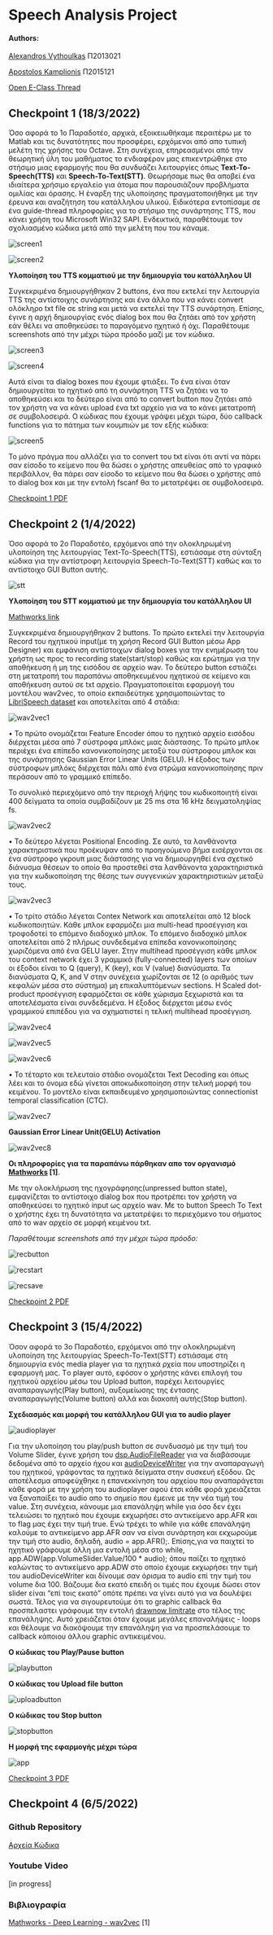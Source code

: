 # Speech Analysis Project

#### Authors: 
[Alexandros Vythoulkas](https://github.com/AlexandrosV20) Π2013021

[Apostolos Kamplionis](https://github.com/apostoloskp) Π2015121

[Open E-Class Thread](https://opencourses.ionio.gr/modules/forum/viewtopic.php?course=DDI119&topic=2169&forum=3246)

## Checkpoint 1 (18/3/2022)
Όσο αφορά το 1ο Παραδοτέο, αρχικά, εξοικειωθήκαμε περαιτέρω με το Matlab και τις δυνατότητες που προσφέρει, ερχόμενοι από απο τυπική μελέτη της χρήσης του Octave.
Στη συνέχεια, επηρεασμένοι από την θεωρητική ύλη του μαθήματος το ενδιαφέρον μας επικεντρώθηκε στο στήσιμο μιας εφαρμογής που θα συνδυάζει λειτουργίες όπως
**Text-To-Speech(TTS)** και **Speech-To-Text(STT)**. Θεωρήσαμε πως θα αποβεί ένα ιδιαίτερα χρήσιμο εργαλείο για άτομα που παρουσιάζουν προβλήματα ομιλίας και όρασης.
Η έναρξη της υλοποίησης πραγματοποιήθηκε με την έρευνα και αναζήτηση του κατάλληλου υλικού. Ειδικότερα εντοπίσαμε σε ένα guide-thread πληροφορίες για το στήσιμο της
συνάρτησης TTS, που κάνει χρήση του Microsoft Win32 SAPI. Ενδεικτικά, παραθέτουμε τον σχολιασμένο κώδικα μετά από την μελέτη που του κάναμε.

![screen1](https://github.com/speechanalysis/speechanalysis/blob/main/screenshots/screen1.png)

![screen2](https://github.com/speechanalysis/speechanalysis/blob/main/screenshots/screen2.png)

**Υλοποίηση του TTS κομματιού με την δημιουργία του κατάλληλου UI**

Συγκεκριμένα δημιουργήθηκαν 2 buttons, ένα που εκτελεί την λειτουργία TTS της αντίστοιχης συνάρτησης και ένα άλλο που να κάνει convert ολόκληρο txt file σε string και
μετά να εκτελεί την TTS συνάρτηση. Επίσης, έγινε η αρχή δημιουργίας ενός dialog box που θα ζητάει από τον χρήστη εάν θέλει να αποθηκεύσει το παραγόμενο ηχητικό ή όχι.
Παραθέτουμε screenshots από την μέχρι τώρα πρόοδο μαζί με τον κώδικα.

![screen3](https://github.com/speechanalysis/speechanalysis/blob/main/screenshots/screen3.png)

![screen4](https://github.com/speechanalysis/speechanalysis/blob/main/screenshots/screen4.png)

Αυτά είναι τα dialog boxes που έχουμε φτιάξει. Το ένα είναι όταν δημιουργείται το ηχητικό από τη συνάρτηση TTS να ζητάει να το αποθηκεύσει και το δεύτερο είναι από το 
convert button που ζητάει από τον χρήστη να να κάνει upload ένα txt αρχείο για να το κάνει μετατροπή σε συμβολοσειρά.
O κώδικας που έχουμε γράψει μέχρι τώρα, δύο callback functions για το πάτημα των κουμπιών με τον εξής κώδικα:

![screen5](https://github.com/speechanalysis/speechanalysis/blob/main/screenshots/screen5.png)

Το μόνο πράγμα που αλλάζει για το convert του txt είναι ότι αντί να πάρει σαν είσοδο το κείμενο που θα δώσει ο χρήστης απευθείας από το γραφικό περιβάλλον, θα πάρει 
σαν είσοδο το κείμενο που θα δώσει ο χρήστης από το dialog box και με την εντολή fscanf θα το μετατρέψει σε συμβολοσειρά.

[Checkpoint 1 PDF](https://github.com/speechanalysis/speechanalysis/blob/main/screenshots/%CE%A0%CE%91%CE%A1%CE%91%CE%94%CE%9F%CE%A4%CE%95%CE%9F%201.pdf)

## Checkpoint 2 (1/4/2022)
Όσο αφορά το 2ο Παραδοτέο, ερχόμενοι από την ολοκληρωμένη υλοποίηση της λειτουργίας Text-To-Speech(TTS), εστιάσαμε στη σύνταξη κώδικα για την αντίστροφη λειτουργία
Speech-To-Text(STT) καθώς και το αντίστοιχο GUI Button αυτής.

![stt](https://github.com/speechanalysis/speechanalysis/blob/main/screenshots/stt.png)



**Υλοποίηση του STT κομματιού με την δημιουργία του κατάλληλου UI**

[Mathworks link](https://uk.mathworks.com/matlabcentral/fileexchange/103525-wav2vec-2-0)

Συγκεκριμένα δημιουργήθηκαν 2 buttons. Το πρώτο εκτελεί την λειτουργία Record του
ηχητικού input(με τη χρήση Record GUI Button μέσω App Designer) και εμφάνιση
αντίστοιχων dialog boxes για την ενημέρωση του χρήστη ως προς το recording
state(start/stop) καθώς και ερώτημα για την αποθήκευση ή μη της εισόδου σε αρχείο wav.
Το δεύτερο button εστιάζει στη μετατροπή του παραπάνω αποθηκευμένου ηχητικού σε
κείμενο και αποθήκευση αυτού σε txt αρχείο. Πραγματοποιείται εφαρμογή του μοντέλου
wav2vec, το οποίο εκπαιδεύτηκε χρησιμοποιώντας το [LibriSpeech dataset](https://paperswithcode.com/dataset/librispeech) και αποτελείται
από 4 στάδια:

![wav2vec1](https://github.com/speechanalysis/speechanalysis/blob/main/screenshots/wav2vec1.png)

• Το πρώτο ονομάζεται Feature Encoder όπου το ηχητικό αρχείο εισόδου διέρχεται
  μέσα από 7 σύστροφα μπλόκς μιας διάστασης. Το πρώτο μπλοκ περιέχει ένα
  επίπεδο κανονικοποίησης μεταξύ του σύστροφου μπλοκ και της συνάρτησης
  Gaussian Error Linear Units (GELU). Η έξοδος των σύστροφων μπλόκς διέρχεται
  πάλι από ένα στρώμα κανονικοποίησης πριν περάσουν από το γραμμικό επίπεδο.
  
Το συνολικό περιεχόμενο από την περιοχή λήψης του κωδικοποιητή είναι 400
δείγματα τα οποία συμβαδίζουν με 25 ms στα 16 kHz δειγματοληψίας fs.

![wav2vec2](https://github.com/speechanalysis/speechanalysis/blob/main/screenshots/wav2vec2.png)

• Το δεύτερο λέγεται Positional Encoding. Σε αυτό, τα λανθάνοντα χαρακτηριστικά
  που προέκυψαν από το προηγούμενο βήμα εισέρχονται σε ένα σύστροφο γκρουπ
  μιας διάστασης για να δημιουργηθεί ένα σχετικό διάνυσμα θέσεων το οποίο θα
  προστεθεί στα λανθάνοντα χαρακτηριστικά για την κωδικοποίηση της θέσης των
  συγγενικών χαρακτηριστικών μεταξύ τους.
  
![wav2vec3](https://github.com/speechanalysis/speechanalysis/blob/main/screenshots/wav2vec3.png)

• Το τρίτο στάδιο λέγεται Contex Network και αποτελείται από 12 block
  κωδικοποιητών. Κάθε μπλοκ εφαρμόζει μια multi-head προσέγγιση και τροφοδοτεί το
  επόμενο διαδοχικό μπλοκ. To επόμενο διαδοχικό μπλοκ αποτελείται από 2 πλήρως
  συνδεδεμένα επίπεδα κανονικοποίησης χωριζόμενα από ένα GELU layer. Στην multihead προσέγγιση κάθε μπλοκ του context network έχει 3 γραμμικά (fully-connected)
  layers των οποίων οι έξοδοι είναι το Q (query), K (key), και V (value) διανύσματα. Τα
  διανύσματα Q, K, and V στην συνέχεια χωρίζονται σε 12 (ο αριθμός των κεφαλών
  μέσα στο σύστημα) μη επικαλυπτόμενων sections. H Scaled dot-product προσέγγιση
  εφαρμόζεται σε κάθε χώρισμα ξεχωριστά και τα αποτελέσματα είναι συνδεδεμένα. Η
  έξοδος διέρχεται μέσω ενός γραμμικού επιπέδου για να σχηματιστεί η τελική multihead προσέγγιση.
  
![wav2vec4](https://github.com/speechanalysis/speechanalysis/blob/main/screenshots/wav2vec4.png)

![wav2vec5](https://github.com/speechanalysis/speechanalysis/blob/main/screenshots/wav2vec5.png)

![wav2vec6](https://github.com/speechanalysis/speechanalysis/blob/main/screenshots/wav2vec6.png)

• Το τέταρτο και τελευταίο στάδιο ονομάζεται Text Decoding και όπως λέει και το
  όνομα εδώ γίνεται αποκωδικοποίηση στην τελική μορφή του κειμένου. Το μοντέλο
  είναι εκπαιδευμένο χρησιμοποιώντας connectionist temporal classification (CTC).
  
![wav2vec7](https://github.com/speechanalysis/speechanalysis/blob/main/screenshots/wav2vec7.png)

**Gaussian Error Linear Unit(GELU) Activation**

![wav2vec8](https://github.com/speechanalysis/speechanalysis/blob/main/screenshots/wav2vec8.png)

**Οι πληροφορίες για τα παραπάνω πάρθηκαν απο τον οργανισμό [Mathworks](https://github.com/matlab-deep-learning/wav2vec-2.0) [1]**.

Με την ολοκλήρωση της ηχογράφησης(unpressed button state), εμφανίζεται το αντίστοιχο
dialog box που προτρέπει τον χρήστη να αποθηκεύσει το ηχητικό input ως αρχείο wav.
Με το button Speech To Text ο χρήστης έχει τη δυνατότητα να μετατρέψει το περιεχόμενο
του σήματος από το wav αρχείο σε μορφή κειμένου txt.

*Παραθέτουμε screenshots από την μέχρι τώρα πρόοδο:*

![recbutton](https://github.com/speechanalysis/speechanalysis/blob/main/screenshots/recbutton.png)

![recstart](https://github.com/speechanalysis/speechanalysis/blob/main/screenshots/recstart.png)

![recsave](https://github.com/speechanalysis/speechanalysis/blob/main/screenshots/recsave.png)

[Checkpoint 2 PDF](https://github.com/speechanalysis/Speechanalysis/blob/main/screenshots/%CE%A0%CE%91%CE%A1%CE%91%CE%94%CE%9F%CE%A4%CE%95%CE%9F%202.pdf)

## Checkpoint 3 (15/4/2022)
Όσον αφορά το 3ο Παραδοτέο, ερχόμενοι από την ολοκληρωμένη υλοποίηση της λειτουργίας Speech-To-Text(STT) εστιάσαμε στη δημιουργία ενός media player για τα ηχητικά 
ρχεία που υποστηρίζει η εφαρμογή μας. Tο player αυτό, εφόσον ο χρήστης κάνει επιλογή του ηχητικού αρχείου μέσω του Upload button, παρέχει λειτουργίες αναπαραγωγής(Play 
button), αυξομείωσης της έντασης αναπαραγωγής(Volume button) αλλά και διακοπή αυτής(Stop button).

**Σχεδιασμός και μορφή του κατάλληλου GUI για το audio player**

![audioplayer](https://github.com/speechanalysis/Speechanalysis/blob/main/screenshots/audioplayer.png)

Για την υλοποίηση του play/push button σε συνδυασμό με την τιμή του Volume Slider, έγινε χρήση του [dsp.AudioFileReader](https://www.mathworks.com/help/dsp/ref/dsp.audiofilereader-system-object.html) για να διαβάσουμε δεδομένα από το αρχείο ήχου και [audioDeviceWriter](https://www.mathworks.com/help/audio/ref/audiodevicewriter-system-object.html) για την αναπαραγωγή του ηχητικού, γράφοντας τα ηχητικά δείγματα στην συσκευή εξόδου. Ως 
αποτέλεσμα αποφεύχθηκε η επανεκκίνηση του αρχείου που αναπαράγεται κάθε φορά με την χρήση του audioplayer αφού έτσι κάθε φορά χρειάζεται να ξαναπαίξει το audio απο το 
σημείο που έμεινε με την νέα τιμή του value. Στη συνέχεια, κάνουμε μια επανάληψη while για όσο δεν έχει τελειώσει το ηχητικό που έχουμε εκχωρήσει στο αντικείμενο 
app.AFR και το flag μας έχει την τιμή true. Ενώ τρέχει το while για κάθε επανάληψη καλούμε το αντικείμενο app.AFR σαν να είναι συνάρτηση και εκχωρούμε την τιμή στο 
audio, δηλαδή, audio = app.AFR();. Επίσης,για να παιχτεί το ηχητικό γράφουμε άλλη μια εντολή μέσα στο while, app.ADW(app.VolumeSlider.Value/100 * audio); όπου παίζει 
το ηχητικό καλώντας το αντικείμενο app.ADW στο οποίο έχουμε εκχωρήσει την τιμή του audioDeviceWriter και δίνουμε σαν όρισμα το audio επί την τιμή του volume δια 100. 
Βάζουμε δια εκατό επειδή οι τιμές που έχουμε δώσει στον slider είναι “επί τοις εκατό” οπότε πρέπει να γίνει αυτό για να δουλέψει σωστά. Τέλος  για να σιγουρευτούμε ότι 
το graphic callback θα προσπελαστει γράφουμε την εντολή [drawnow limitrate](https://www.mathworks.com/help/matlab/ref/drawnow.html) στο τέλος της επανάληψης. Αυτό 
χρειάζεται όταν έχουμε μεγάλες επαναλήψεις - loops και θέλουμε να διακόψουμε την επανάληψη για να προσπελάσουμε το callback κάποιου άλλου graphic αντικειμένου.

**Ο κώδικας του Play/Pause button**

![playbutton](https://github.com/speechanalysis/Speechanalysis/blob/main/screenshots/playbutton.png)

**Ο κώδικας του Upload file button**

![uploadbutton](https://github.com/speechanalysis/Speechanalysis/blob/main/screenshots/uploadbutton.png)

**Ο κώδικας του Stop button**

![stopbutton](https://github.com/speechanalysis/Speechanalysis/blob/main/screenshots/stopbutton.png)

**Η μορφή της εφαρμογής μέχρι τώρα**

![app](https://github.com/speechanalysis/Speechanalysis/blob/main/screenshots/app.png)

[Checkpoint 3 PDF](https://github.com/speechanalysis/Speechanalysis/blob/main/screenshots/%CE%A0%CE%91%CE%A1%CE%91%CE%94%CE%9F%CE%A4%CE%95%CE%9F%203.pdf)

## Checkpoint 4 (6/5/2022)

### Github Repository
[Αρχεία Κώδικα](https://github.com/speechanalysis/Speechanalysis/tree/main/code)

### Youtube Video
[in progress]

### Βιβλιογραφία
[Mathworks - Deep Learning - wav2vec](https://github.com/matlab-deep-learning/wav2vec-2.0) [1]
